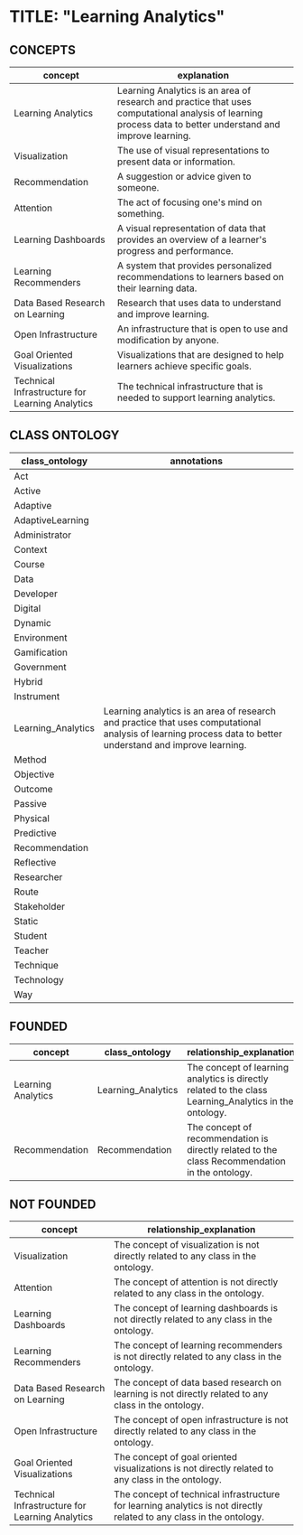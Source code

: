 # TITLE: "Learning Analytics"
## CONCEPTS
| concept | explanation |
|---|---|
| Learning Analytics | Learning Analytics is an area of research and practice that uses computational analysis of learning process data to better understand and improve learning. |
| Visualization | The use of visual representations to present data or information. |
| Recommendation | A suggestion or advice given to someone. |
| Attention | The act of focusing one's mind on something. |
| Learning Dashboards | A visual representation of data that provides an overview of a learner's progress and performance. |
| Learning Recommenders | A system that provides personalized recommendations to learners based on their learning data. |
| Data Based Research on Learning | Research that uses data to understand and improve learning. |
| Open Infrastructure | An infrastructure that is open to use and modification by anyone. |
| Goal Oriented Visualizations | Visualizations that are designed to help learners achieve specific goals. |
| Technical Infrastructure for Learning Analytics | The technical infrastructure that is needed to support learning analytics. |
## CLASS ONTOLOGY
| class_ontology | annotations |
|---|---|
| Act |  |
| Active |  |
| Adaptive |  |
| AdaptiveLearning |  |
| Administrator |  |
| Context |  |
| Course |  |
| Data |  |
| Developer |  |
| Digital |  |
| Dynamic |  |
| Environment |  |
| Gamification |  |
| Government |  |
| Hybrid |  |
| Instrument |  |
| Learning_Analytics | Learning analytics is an area of research and practice that uses computational analysis of learning process data to better understand and improve learning. |
| Method |  |
| Objective |  |
| Outcome |  |
| Passive |  |
| Physical |  |
| Predictive |  |
| Recommendation |  |
| Reflective |  |
| Researcher |  |
| Route |  |
| Stakeholder |  |
| Static |  |
| Student |  |
| Teacher |  |
| Technique |  |
| Technology |  |
| Way |  |
## FOUNDED
| concept | class_ontology | relationship_explanation |
|---|---|---|
| Learning Analytics | Learning_Analytics | The concept of learning analytics is directly related to the class Learning_Analytics in the ontology. |
| Recommendation | Recommendation | The concept of recommendation is directly related to the class Recommendation in the ontology. |
## NOT FOUNDED
| concept | relationship_explanation |
|---|---|
| Visualization | The concept of visualization is not directly related to any class in the ontology. |
| Attention | The concept of attention is not directly related to any class in the ontology. |
| Learning Dashboards | The concept of learning dashboards is not directly related to any class in the ontology. |
| Learning Recommenders | The concept of learning recommenders is not directly related to any class in the ontology. |
| Data Based Research on Learning | The concept of data based research on learning is not directly related to any class in the ontology. |
| Open Infrastructure | The concept of open infrastructure is not directly related to any class in the ontology. |
| Goal Oriented Visualizations | The concept of goal oriented visualizations is not directly related to any class in the ontology. |
| Technical Infrastructure for Learning Analytics | The concept of technical infrastructure for learning analytics is not directly related to any class in the ontology. |